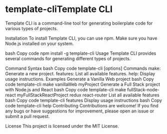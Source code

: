 # template-cliTemplate CLI
Template CLI is a command-line tool for generating boilerplate code for various types of projects.

Installation
To install Template CLI, you can use npm. Make sure you have Node.js installed on your system.

bash
Copy code
npm install -g template-cli
Usage
Template CLI provides several commands for generating different types of projects.

Command Syntax
bash
Copy code
template-cli <command> [options]
Commands
make: Generate a new project.
features: List all available features.
help: Display usage instructions.
Examples
Generate a Vanilla Web project
bash
Copy code
template-cli make vanillaWeb myProject
Generate a Full Stack project with Node.js and React
bash
Copy code
template-cli make fullStack-node-react myFullStackReactProject redux react-router
List all available features
bash
Copy code
template-cli features
Display usage instructions
bash
Copy code
template-cli help
Contributing
Contributions are welcome! If you find any bugs or have suggestions for improvement, please open an issue or submit a pull request.

License
This project is licensed under the MIT License.
